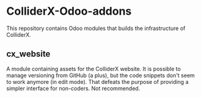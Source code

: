 # ColliderX-Odoo-addons
This repository contains Odoo modules that builds the infrastructure of ColliderX.

## cx_website
A module containing assets for the ColliderX website. It is possible to manage versioning from GitHub (a plus), but the code snippets don't seem to work anymore (in edit mode). That defeats the purpose of providing a simpler interface for non-coders. Not recommended.


